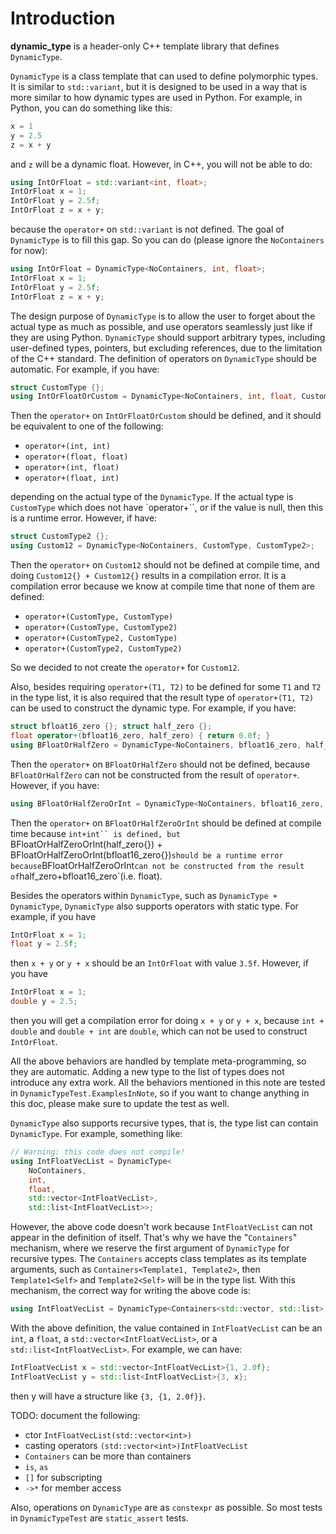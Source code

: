 # Introduction

**dynamic_type** is a header-only C++ template library that defines `DynamicType`.

`DynamicType` is a class template that can used to define polymorphic types.
It is similar to `std::variant`, but it is designed to be used in a way that
is more similar to how dynamic types are used in Python. For example, in Python,
you can do something like this:

```python
x = 1
y = 2.5
z = x + y
```

and `z` will be a dynamic float. However, in C++, you will not be able to do:

```C++
using IntOrFloat = std::variant<int, float>;
IntOrFloat x = 1;
IntOrFloat y = 2.5f;
IntOrFloat z = x + y;
```

because the `operator+` on `std::variant` is not defined. The goal of
`DynamicType` is to fill this gap. So you can do
(please ignore the `NoContainers` for now):

```C++
using IntOrFloat = DynamicType<NoContainers, int, float>;
IntOrFloat x = 1;
IntOrFloat y = 2.5f;
IntOrFloat z = x + y;
```

The design purpose of `DynamicType` is to allow the user to forget about the
actual type as much as possible, and use operators seamlessly just like if
they are using Python. `DynamicType` should support arbitrary types, including
user-defined types, pointers, but excluding references, due to the limitation
of the C++ standard. The definition of operators on `DynamicType` should be
automatic. For example, if you have:

```C++
struct CustomType {};
using IntOrFloatOrCustom = DynamicType<NoContainers, int, float, CustomType>;
```

Then the `operator+` on `IntOrFloatOrCustom` should be defined, and it should
be equivalent to one of the following:

- `operator+(int, int)`
- `operator+(float, float)`
- `operator+(int, float)`
- `operator+(float, int)`

depending on the actual type of the `DynamicType`. If the actual type is
`CustomType` which does not have `operator+``, or if the value is null,
then this is a runtime error. However, if have:

```C++
struct CustomType2 {};
using Custom12 = DynamicType<NoContainers, CustomType, CustomType2>;
```

Then the `operator+` on `Custom12` should not be defined at compile time,
and doing `Custom12{} + Custom12{}` results in a compilation error. It is
a compilation error because we know at compile time that none of them are
defined:

- `operator+(CustomType, CustomType)`
- `operator+(CustomType, CustomType2)`
- `operator+(CustomType2, CustomType)`
- `operator+(CustomType2, CustomType2)`

So we decided to not create the `operator+` for `Custom12`.

Also, besides requiring `operator+(T1, T2)` to be defined for some `T1` and
`T2` in the type list, it is also required that the result type of
`operator+(T1, T2)` can be used to construct the dynamic type. For example,
if you have:

```C++
struct bfloat16_zero {}; struct half_zero {};
float operator+(bfloat16_zero, half_zero) { return 0.0f; }
using BFloatOrHalfZero = DynamicType<NoContainers, bfloat16_zero, half_zero>;
```

Then the `operator+` on `BFloatOrHalfZero` should not be defined, because `BFloatOrHalfZero` can not be constructed from the result of `operator+`.
However, if you have:

```C++
using BFloatOrHalfZeroOrInt = DynamicType<NoContainers, bfloat16_zero, half_zero, int>;
```

Then the `operator+` on `BFloatOrHalfZeroOrInt` should be defined at compile time
because `int+int`` is defined, but
`BFloatOrHalfZeroOrInt(half_zero{}) + BFloatOrHalfZeroOrInt(bfloat16_zero{})`
should be a runtime error because `BFloatOrHalfZeroOrInt` can not be constructed
from the result of `half_zero+bfloat16_zero`(i.e. float).

Besides the operators within `DynamicType`, such as `DynamicType + DynamicType`,
`DynamicType` also supports operators with static type. For example, if you have

```C++
IntOrFloat x = 1;
float y = 2.5f;
```

then `x + y` or `y + x` should be an `IntOrFloat` with value `3.5f`. However, if
you have

```C++
IntOrFloat x = 1;
double y = 2.5;
```

then you will get a compilation error for doing `x + y` or `y + x`, because
`int + double` and `double + int` are `double`, which can not be used to
construct `IntOrFloat`.

All the above behaviors are handled by template meta-programming, so they are
automatic. Adding a new type to the list of types does not introduce any
extra work. All the behaviors mentioned in this note are tested in
`DynamicTypeTest.ExamplesInNote`, so if you want to change anything in this
doc, please make sure to update the test as well.

`DynamicType` also supports recursive types, that is, the type list can
contain `DynamicType`. For example, something like:

```C++
// Warning: this code does not compile!
using IntFloatVecList = DynamicType<
    NoContainers,
    int,
    float,
    std::vector<IntFloatVecList>,
    std::list<IntFloatVecList>>;
```

However, the above code doesn't work because `IntFloatVecList` can not appear
in the definition of itself. That's why we have the "`Containers`" mechanism,
where we reserve the first argument of `DynamicType` for recursive types. The
`Containers` accepts class templates as its template arguments, such as
`Containers<Template1, Template2>`, then `Template1<Self>` and `Template2<Self>`
will be in the type list. With this mechanism, the correct way for writing
the above code is:

```C++
using IntFloatVecList = DynamicType<Containers<std::vector, std::list>, int, float>;
```

With the above definition, the value contained in `IntFloatVecList` can be
an `int`, a `float`, a `std::vector<IntFloatVecList>`, or a
`std::list<IntFloatVecList>`. For example, we can have:

```C++
IntFloatVecList x = std::vector<IntFloatVecList>{1, 2.0f};
IntFloatVecList y = std::list<IntFloatVecList>{3, x};
```

then y will have a structure like `{3, {1, 2.0f}}`.

TODO: document the following:
- ctor `IntFloatVecList(std::vector<int>)`
- casting operators `(std::vector<int>)IntFloatVecList`
- `Containers` can be more than containers
- `is`, `as`
- `[]` for subscripting
- `->*` for member access

Also, operations on `DynamicType` are as `constexpr` as possible. So most
tests in `DynamicTypeTest` are `static_assert` tests.
